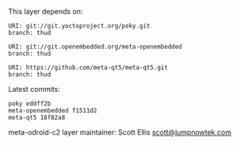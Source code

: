 This layer depends on:

    URI: git://git.yoctoproject.org/poky.git
    branch: thud

    URI: git://git.openembedded.org/meta-openembedded
    branch: thud

    URI: https://github.com/meta-qt5/meta-qt5.git
    branch: thud

Latest commits:

    poky eddff2b
    meta-openembedded f1511d2
    meta-qt5 18f82a8

meta-odroid-c2 layer maintainer: Scott Ellis <scott@jumpnowtek.com>
